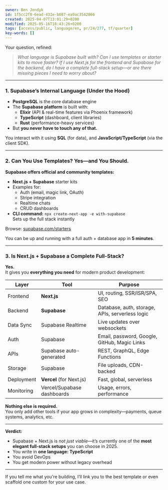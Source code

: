 ```yaml
---
owner: Ben Jendyk
id: 1f5cc2f8-6ead-431e-b087-ea9ac3542866
created: 2025-04-07T13:01:29+0200
modified: 2025-05-16T18:43:26+0200
tags: [access/public, language/en, pr/24/277, tf/quarter]
key-words: []
---
```


Your question, refined:

> *What language is Supabase built with? Can I use templates or starter kits to move faster? If I use Next.js for the frontend and Supabase for the backend, do I have a complete full-stack setup—or are there missing pieces I need to worry about?*

---

### **1. Supabase’s Internal Language (Under the Hood)**  
- **PostgreSQL** is the core database engine  
- The **Supabase platform** is built with:
  - **Elixir** (API & real-time features via Phoenix framework)
  - **TypeScript** (dashboard, client libraries)
  - **Rust** (performance-heavy services)
- But **you never have to touch any of that.**

You interact with it using **SQL** (for data), and **JavaScript/TypeScript** (via the client SDK).

---

### **2. Can You Use Templates? Yes—and You Should.**

**Supabase offers official and community templates:**
- **Next.js + Supabase** starter kits  
- Examples for:
  - Auth (email, magic link, OAuth)
  - Stripe integration
  - Realtime chats
  - CRUD dashboards
- **CLI command:** `npx create-next-app -e with-supabase`  
  Sets up the full stack instantly

Browse: [supabase.com/starters](https://supabase.com/starters)

You can be up and running with a full auth + database app in **5 minutes**.

---

### **3. Is Next.js + Supabase a Complete Full-Stack?**

**Yes.**  
It gives you **everything you need** for modern product development:

| Layer | Tool | Purpose |
|-------|------|---------|
| Frontend | **Next.js** | UI, routing, SSR/ISR/SPA, SEO |
| Backend | **Supabase** | Database, auth, storage, APIs, serverless logic |
| Data Sync | Supabase Realtime | Live updates over websockets |
| Auth | Supabase | Email, password, Google, GitHub, Magic Links |
| APIs | Supabase auto-generated | REST, GraphQL, Edge Functions |
| Storage | Supabase | File uploads, CDN-backed |
| Deployment | **Vercel** (for Next.js) | Fast, global, serverless |
| Monitoring | Vercel/Supabase dashboards | Usage, errors, performance |

**Nothing else is required.**  
You only add other tools if your app grows in complexity—payments, queue systems, analytics, etc.

---

**Verdict:**  
- Supabase + Next.js is *not just viable*—it’s currently one of the **most elegant full-stack setups** you can choose in 2025.  
- You write in **one language: TypeScript**  
- You avoid DevOps  
- You get modern power without legacy overhead

---

If you tell me what you're building, I’ll link you to the best template or even scaffold one custom for your use case.